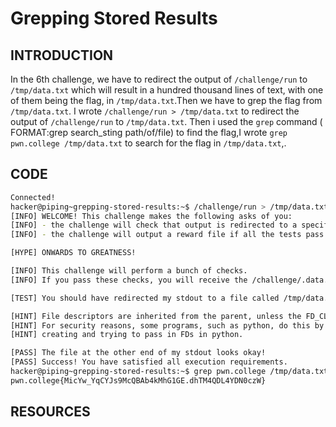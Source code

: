 # Grepping  Stored Results
## INTRODUCTION 
In the 6th challenge, we have to redirect the output of `/challenge/run` to `/tmp/data.txt` which will result in a hundred thousand lines of text, with one of them being the flag, in
`/tmp/data.txt`.Then we have to grep the flag from `/tmp/data.txt`. I wrote `/challenge/run > /tmp/data.txt` to redirect the output of `/challenge/run` to `/tmp/data.txt`.
Then i used the `grep` command ( FORMAT:grep search_sting path/of/file) to find the flag,I wrote `grep pwn.college /tmp/data.txt` to search for the flag in `/tmp/data.txt`,.
## CODE
``` BASH 
Connected!
hacker@piping~grepping-stored-results:~$ /challenge/run > /tmp/data.txt
[INFO] WELCOME! This challenge makes the following asks of you:
[INFO] - the challenge will check that output is redirected to a specific file path : /tmp/data.txt
[INFO] - the challenge will output a reward file if all the tests pass : /challenge/.data.txt

[HYPE] ONWARDS TO GREATNESS!

[INFO] This challenge will perform a bunch of checks.
[INFO] If you pass these checks, you will receive the /challenge/.data.txt file.

[TEST] You should have redirected my stdout to a file called /tmp/data.txt. Checking...

[HINT] File descriptors are inherited from the parent, unless the FD_CLOEXEC is set by the parent on the file descriptor.
[HINT] For security reasons, some programs, such as python, do this by default in certain cases. Be careful if you are
[HINT] creating and trying to pass in FDs in python.

[PASS] The file at the other end of my stdout looks okay!
[PASS] Success! You have satisfied all execution requirements.
hacker@piping~grepping-stored-results:~$ grep pwn.college /tmp/data.txt
pwn.college{MicYw_YqCYJs9McQBAb4kMhG1GE.dhTM4QDL4YDN0czW}
```
## RESOURCES
